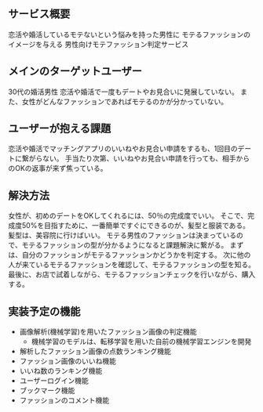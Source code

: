 ## サービス概要
恋活や婚活しているモテないという悩みを持った男性に
モテるファッションのイメージを与える
男性向けモテファッション判定サービス

## メインのターゲットユーザー
30代の婚活男性
恋活や婚活で一度もデートやお見合いに発展していない。
また、女性がどんなファッションであればモテるのかが分かっていない。

## ユーザーが抱える課題
恋活や婚活でマッチングアプリのいいねやお見合い申請をするも、1回目のデートに繋がらない。
手当たり次第、いいねやお見合い申請を行っても、相手からのOKの返事が来ず焦っている。

## 解決方法
女性が、初めのデートをOKしてくれるには、50％の完成度でいい。
そこで、完成度50%を目指すために、一番簡単ですぐにできるのが、髪型と服装である。
髪型は、美容院に行けばいい。
モテる男性のファッションは決まっているので、モテるファッションの型が分かるようになると課題解決に繋がる。
まずは、自分のファッションがモテるファッションかどうかを判定する。
次に他の人が来ているモテるファッションを確認して、モテるファッションの型を知る。
最後に、お店で試着しながら、モテるファッションチェックを行いながら、購入する。

## 実装予定の機能
- 画像解析(機械学習)を用いたファッション画像の判定機能
    - 機械学習のモデルは、転移学習を用いた自前の機械学習エンジンを開発
- 解析したファッション画像の点数ランキング機能
- ファッション画像のいいね機能
- いいね数のランキング機能
- ユーザーログイン機能
- ブックマーク機能
- ファッションのコメント機能